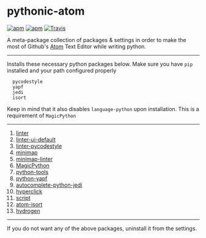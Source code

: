 # pythonic-atom

[![apm](https://img.shields.io/apm/l/pythonic-atom.svg?style=flat-square)](https://atom.io/packages/pythonic-atom)
[![apm](https://img.shields.io/apm/dm/pythonic-atom.svg?style=flat-square)](https://atom.io/packages/pythonic-atom)
[![Travis](https://travis-ci.org/serafeimgr/pythonic-atom.svg?branch=master)](https://atom.io/packages/pythonic-atom)

A meta-package collection of packages &amp; settings in order to make the most of Github's [Atom][12] Text Editor while writing python.

----------

Installs these necessary python packages below.
Make sure you have `pip` installed and your path configured properly

      pycodestyle
      yapf
      jedi
      isort




Keep in mind that it also disables `language-python` upon installation.
This is a requirement of `MagicPython`

----------


 1. [linter][1]
 2. [linter-ui-default][2]
 3. [linter-pycodestyle][3]
 4. [minimap][4]
 5. [minimap-linter][5]
 6. [MagicPython][6]
 7. [python-tools][7]
 8. [python-yapf][8]
 9. [autocomplete-python-jedi][9]
 10. [hyperclick][10]
 11. [script][11]
 12. [atom-isort][13]
 13. [hydrogen][14]

  [1]: https://atom.io/packages/linter
  [2]: https://atom.io/packages/linter-ui-default
  [3]: https://atom.io/packages/linter-pycodestyle
  [4]: https://atom.io/packages/minimap
  [5]: https://atom.io/packages/minimap-linter
  [6]: https://atom.io/packages/MagicPython
  [7]: https://atom.io/packages/python-tools
  [8]: https://atom.io/packages/python-yapf
  [9]: https://atom.io/packages/autocomplete-python-jedi
  [10]: https://atom.io/packages/hyperclick
  [11]: https://atom.io/packages/script
  [12]: https://atom.io
  [13]: https://atom.io/packages/atom-isort
  [14]: https://atom.io/packages/hydrogen



----------
If you do not want any of the above packages, uninstall it from the settings.
